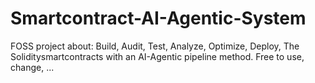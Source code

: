# Smartcontract-AI-Agentic-System
FOSS project about: Build, Audit, Test, Analyze, Optimize, Deploy, The Soliditysmartcontracts with an AI-Agentic pipeline method. Free to use, change, ...
